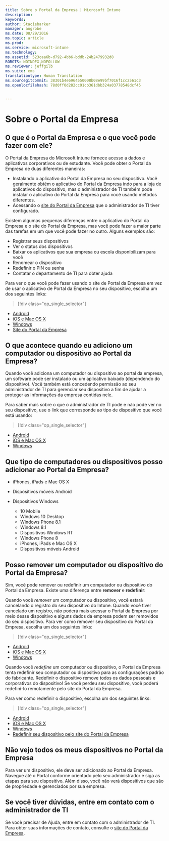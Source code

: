 ```yaml
---
title: Sobre o Portal da Empresa | Microsoft Intune
description: 
keywords: 
author: Staciebarker
manager: angrobe
ms.date: 08/29/2016
ms.topic: article
ms.prod: 
ms.service: microsoft-intune
ms.technology: 
ms.assetid: 523caa6b-d792-4bb6-bddb-24b2479932d8
ROBOTS: NOINDEX,NOFOLLOW
ms.reviewer: jeffgilb
ms.suite: ems
translationtype: Human Translation
ms.sourcegitcommit: 38301b4e6964550008b08e99bf7016f1cc2561c3
ms.openlocfilehash: 78d0ff0d282cc91cb361dbb324a03778548dcf45


---
```


# Sobre o Portal da Empresa

## O que é o Portal da Empresa e o que você pode fazer com ele?
O Portal da Empresa do Microsoft Intune fornece acesso a dados e aplicativos corporativos ou de estudante. Você pode obter o Portal da Empresa de duas diferentes maneiras:

- Instalando o aplicativo do Portal da Empresa no seu dispositivo. Você geralmente obtém o aplicativo do Portal da Empresa indo para a loja de aplicativos do dispositivo, mas o administrador de TI também pode instalar o aplicativo do Portal da Empresa para você usando métodos diferentes.
- Acessando o [site do Portal da Empresa](http://portal.manage.microsoft.com) que o administrador de TI tiver configurado.

Existem algumas pequenas diferenças entre o aplicativo do Portal da Empresa e o site do Portal da Empresa, mas você pode fazer a maior parte das tarefas em um que você pode fazer no outro. Alguns exemplos são:

- Registrar seus dispositivos
- Ver o status dos dispositivos
- Baixar os aplicativos que sua empresa ou escola disponibilizam para você
- Renomear o dispositivo
- Redefinir o PIN ou senha
- Contatar o departamento de TI para obter ajuda

Para ver o que você pode fazer usando o site de Portal da Empresa em vez de usar o aplicativo de Portal da Empresa no seu dispositivo, escolha um dos seguintes links:

> [!div class="op_single_selector"]
- [Android](using-your-android-device-with-intune.md)
- [iOS e Mac OS X](using-your-ios-or-mac-os-x-device-with-intune.md)
- [Windows](using-your-windows-device-with-intune.md)
- [Site do Portal da Empresa](using-the-intune-company-portal-website.md)

## O que acontece quando eu adiciono um computador ou dispositivo ao Portal da Empresa?
Quando você adiciona um computador ou dispositivo ao portal da empresa, um software pode ser instalado ou um aplicativo baixado (dependendo do dispositivo).  Você também está concedendo permissão ao seu administrador de TI para gerenciar seu dispositivo a fim de ajudar a proteger as informações da empresa contidas nele.

Para saber mais sobre o que o administrador de TI pode e não pode ver no seu dispositivo, use o link que corresponde ao tipo de dispositivo que você está usando:

> [!div class="op_single_selector"]
- [Android](what-happens-if-you-install-the-company-portal-app-and-enroll-your-device-in-intune-android.md)
- [iOS e Mac OS X](what-happens-if-you-install-the-company-portal-app-and-enroll-your-device-in-intune-ios.md)
- [Windows](what-can-your-it-administrator-see-when-you-enroll-your-device-in-intune-windows.md)

## Que tipo de computadores ou dispositivos posso adicionar ao Portal da Empresa?

-   iPhones, iPads e Mac OS X

-   Dispositivos móveis Android

-   Dispositivos Windows
    -   10 Mobile
    -   Windows 10 Desktop
    -   Windows Phone 8.1
    -   Windows 8.1
    -   Dispositivos Windows RT
    -   Windows Phone 8
    -   iPhones, iPads e Mac OS X
    -   Dispositivos móveis Android


## Posso remover um computador ou dispositivo do Portal da Empresa?
Sim, você pode remover ou redefinir um computador ou dispositivo do Portal da Empresa. Existe uma diferença entre **remover** e **redefinir**:

Quando você *remover* um computador ou dispositivo, você estará cancelando o registro do seu dispositivo do Intune. Quando você tiver cancelado um registro, não poderá mais acessar o Portal da Empresa por meio desse dispositivo e alguns dados da empresa podem ser removidos do seu dispositivo. Para ver como remover seu dispositivo do Portal da Empresa, escolha um dos seguintes links:

> [!div class="op_single_selector"]
- [Android](unenroll-your-device-from-intune-android.md)
- [iOS e Mac OS X](unenroll-your-device-from-intune-ios.md)
- [Windows](unenroll-your-device-from-intune-windows.md)

Quando você *redefine* um computador ou dispositivo, o Portal da Empresa tenta redefinir seu computador ou dispositivo para as configurações padrão do fabricante. Redefinir o dispositivo remove todos os dados pessoais e corporativos do dispositivo! Se você perdeu seu dispositivo, você poderá redefini-lo remotamente pelo site do Portal da Empresa.

Para ver como redefinir o dispositivo, escolha um dos seguintes links:

> [!div class="op_single_selector"]
- [Android](reset-erase-your-lost-or-stolen-device-android.md)
- [iOS e Mac OS X](reset-erase-your-lost-or-stolen-device-ios.md)
- [Windows](reset-erase-your-lost-or-stolen-device-windows.md)
- [Redefinir seu dispositivo pelo site do Portal da Empresa](reset-your-device-cpwebsite.md)

## Não vejo todos os meus dispositivos no Portal da Empresa
Para ver um dispositivo, ele deve ser adicionado ao Portal da Empresa. Navegue até o Portal conforme orientado pelo seu administrador e siga as etapas para seu dispositivo. Além disso, você não verá dispositivos que são de propriedade e gerenciados por sua empresa.

## Se você tiver dúvidas, entre em contato com o administrador de TI
Se você precisar de Ajuda, entre em contato com o administrador de TI. Para obter suas informações de contato, consulte o [site do Portal da Empresa](http://portal.manage.microsoft.com).



<!--HONumber=Aug16_HO5-->



